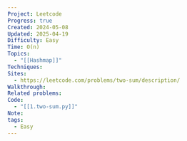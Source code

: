 ```yaml
---
Project: Leetcode
Progress: true
Created: 2024-05-08
Updated: 2025-04-19
Difficulty: Easy
Time: O(n)
Topics:
  - "[[Hashmap]]"
Techniques: 
Sites:
  - https://leetcode.com/problems/two-sum/description/
Walkthrough: 
Related problems: 
Code:
  - "[[1.two-sum.py]]"
Note: 
tags:
  - Easy
---
```

